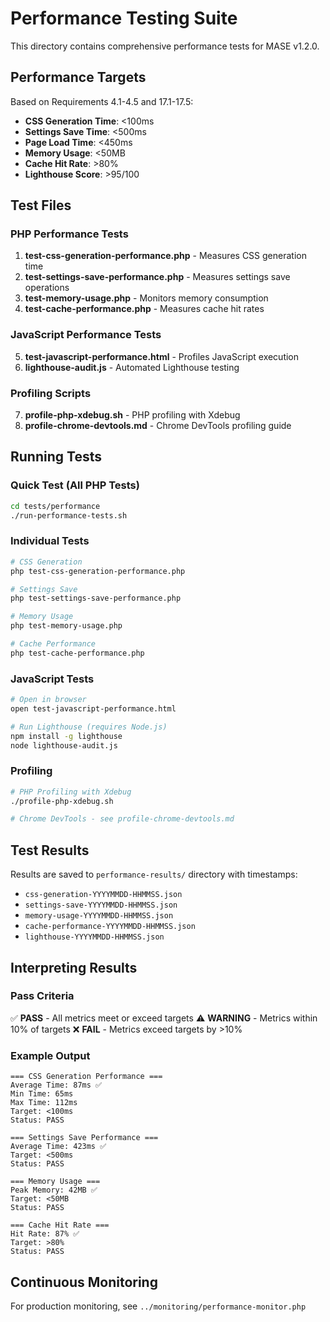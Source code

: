 # Performance Testing Suite

This directory contains comprehensive performance tests for MASE v1.2.0.

## Performance Targets

Based on Requirements 4.1-4.5 and 17.1-17.5:

- **CSS Generation Time**: <100ms
- **Settings Save Time**: <500ms
- **Page Load Time**: <450ms
- **Memory Usage**: <50MB
- **Cache Hit Rate**: >80%
- **Lighthouse Score**: >95/100

## Test Files

### PHP Performance Tests

1. **test-css-generation-performance.php** - Measures CSS generation time
2. **test-settings-save-performance.php** - Measures settings save operations
3. **test-memory-usage.php** - Monitors memory consumption
4. **test-cache-performance.php** - Measures cache hit rates

### JavaScript Performance Tests

5. **test-javascript-performance.html** - Profiles JavaScript execution
6. **lighthouse-audit.js** - Automated Lighthouse testing

### Profiling Scripts

7. **profile-php-xdebug.sh** - PHP profiling with Xdebug
8. **profile-chrome-devtools.md** - Chrome DevTools profiling guide

## Running Tests

### Quick Test (All PHP Tests)
```bash
cd tests/performance
./run-performance-tests.sh
```

### Individual Tests
```bash
# CSS Generation
php test-css-generation-performance.php

# Settings Save
php test-settings-save-performance.php

# Memory Usage
php test-memory-usage.php

# Cache Performance
php test-cache-performance.php
```

### JavaScript Tests
```bash
# Open in browser
open test-javascript-performance.html

# Run Lighthouse (requires Node.js)
npm install -g lighthouse
node lighthouse-audit.js
```

### Profiling
```bash
# PHP Profiling with Xdebug
./profile-php-xdebug.sh

# Chrome DevTools - see profile-chrome-devtools.md
```

## Test Results

Results are saved to `performance-results/` directory with timestamps:
- `css-generation-YYYYMMDD-HHMMSS.json`
- `settings-save-YYYYMMDD-HHMMSS.json`
- `memory-usage-YYYYMMDD-HHMMSS.json`
- `cache-performance-YYYYMMDD-HHMMSS.json`
- `lighthouse-YYYYMMDD-HHMMSS.json`

## Interpreting Results

### Pass Criteria

✅ **PASS** - All metrics meet or exceed targets
⚠️ **WARNING** - Metrics within 10% of targets
❌ **FAIL** - Metrics exceed targets by >10%

### Example Output

```
=== CSS Generation Performance ===
Average Time: 87ms ✅
Min Time: 65ms
Max Time: 112ms
Target: <100ms
Status: PASS

=== Settings Save Performance ===
Average Time: 423ms ✅
Target: <500ms
Status: PASS

=== Memory Usage ===
Peak Memory: 42MB ✅
Target: <50MB
Status: PASS

=== Cache Hit Rate ===
Hit Rate: 87% ✅
Target: >80%
Status: PASS
```

## Continuous Monitoring

For production monitoring, see `../monitoring/performance-monitor.php`
